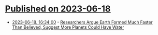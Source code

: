 # [Published on 2023-06-18](index.md)

* [2023-06-18, 16:34:00](https://science.slashdot.org/story/23/06/17/0339222/researchers-argue-earth-formed-much-faster-than-believed-suggest-more-planets-could-have-water?utm_source=rss1.0mainlinkanon&utm_medium=feed) - [Researchers Argue Earth Formed Much Faster Than Believed, Suggest More Planets Could Have Water](https://science.slashdot.org/story/23/06/17/0339222/researchers-argue-earth-formed-much-faster-than-believed-suggest-more-planets-could-have-water?utm_source=rss1.0mainlinkanon&utm_medium=feed)
